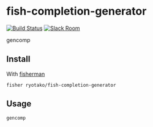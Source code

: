 # fish-completion-generator

[![Build Status][travis-badge]][travis-link]
[![Slack Room][slack-badge]][slack-link]

gencomp

## Install

With [fisherman]

```
fisher ryotako/fish-completion-generator
```

## Usage

```fish
gencomp
```

[travis-link]: https://travis-ci.org/test/test
[travis-badge]: https://img.shields.io/travis/test/test.svg
[slack-link]: https://fisherman-wharf.herokuapp.com
[slack-badge]: https://fisherman-wharf.herokuapp.com/badge.svg
[fisherman]: https://github.com/fisherman/fisherman
